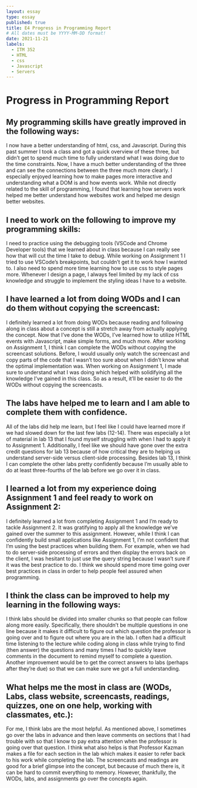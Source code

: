 ```yaml
---
layout: essay
type: essay
published: true
title: E4 Progress in Programming Report
# All dates must be YYYY-MM-DD format!
date: 2021-11-21
labels:
  - ITM 352
  - HTML
  - css
  - Javascript
  - Servers
---
```


# Progress in Programming Report
## My programming skills have greatly improved in the following ways:
I now have a better understanding of html, css, and Javascript. During this past summer I took a class and got a quick overview of these three, but didn’t get to spend much time to fully understand what I was doing due to the time constraints. Now, I have a much better understanding of the three and can see the connections between the three much more clearly. I especially enjoyed learning how to make pages more interactive and understanding what a DOM is and how events work. While not directly related to the skill of programming, I found that learning how servers work helped me better understand how websites work and helped me design better websites. 

## I need to work on the following to improve my programming skills:
I need to practice using the debugging tools (VSCode and Chrome Developer tools) that we learned about in class because I can really see how that will cut the time I take to debug. While working on Assignment 1 I tried to use VSCode’s breakpoints, but couldn’t get it to work how I wanted to. I also need to spend more time learning how to use css to style pages more. Whenever I design a page, I always feel limited by my lack of css knowledge and struggle to implement the styling ideas I have to a website. 

## I have learned a lot from doing WODs and I can do them without copying the screencast:
I definitely learned a lot from doing WODs because reading and following along in class about a concept is still a stretch away from actually applying the concept. Now that I’ve done the WODs, I’ve learned how to utilize HTML events with Javascript, make simple forms, and much more. After working on Assignment 1, I think I can complete the WODs without copying the screencast solutions. Before, I would usually only watch the screencast and copy parts of the code that I wasn’t too sure about when I didn’t know what the optimal implementation was. When working on Assignment 1, I made sure to understand what I was doing which helped with solidifying all the knowledge I’ve gained in this class. So as a result, it’ll be easier to do the WODs without copying the screencasts.  

## The labs have helped me to learn and I am able to complete them with confidence.
All of the labs did help me learn, but I feel like I could have learned more if we had slowed down for the last few labs (12-14).  There was especially a lot of material in lab 13 that I found myself struggling with when I had to apply it to Assignment 1. Additionally, I feel like we should have gone over the extra credit questions for lab 13 because of how critical they are to helping us understand server-side versus client-side processing. Besides lab 13, I think I can complete the other labs pretty confidently because I’m usually able to do at least three-fourths of the lab before we go over it in class. 

## I learned a lot from my experience doing Assignment 1 and feel ready to work on Assignment 2:
I definitely learned a lot from completing Assignment 1 and I’m ready to tackle Assignment 2. It was gratifying to apply all the knowledge we’ve gained over the summer to this assignment. However, while I think I can confidently build small applications like Assignment 1, I’m not confident that I’m using the best practices when building them. For example, when we had to do server-side processing of errors and then display the errors back on the client, I was hesitant to just use the query string because I wasn’t sure if it was the best practice to do. I think we should spend more time going over best practices in class in order to help people feel assured when programming. 

## I think the class can be improved to help my learning in the following ways:
I think labs should be divided into smaller chunks so that people can follow along more easily. Specifically, there shouldn’t be multiple questions in one line because it makes it difficult to figure out which question the professor is going over and to figure out where you are in the lab. I often had a difficult time listening to the lecture while coding along in class while trying to find (then answer) the questions and many times I had to quickly leave comments in the document to remind myself to complete a question. Another improvement would be to get the correct answers to labs (perhaps after they’re due) so that we can make sure we got a full understanding.

## What helps me the most in class are (WODs, Labs, class website, screencasts, readings, quizzes, one on one help, working with classmates, etc.):
For me, I think labs are the most helpful. As mentioned above, I sometimes go over the labs in advance and then leave comments on sections that I had trouble with so that I know to pay extra attention when the professor is going over that question. I think what also helps is that Professor Kazman makes a file for each section in the lab which makes it easier to refer back to his work while completing the lab. The screencasts and readings are good for a brief glimpse into the concept, but because of much there is, it can be hard to commit everything to memory. However, thankfully, the WODs, labs, and assignments go over the concepts again. 

